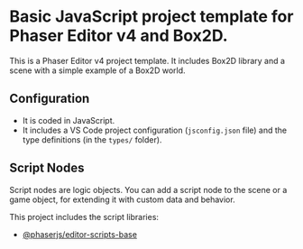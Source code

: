 # Basic JavaScript project template for Phaser Editor v4 and Box2D.

This is a Phaser Editor v4 project template. It includes Box2D library and a scene with a simple example of a Box2D world.

## Configuration

* It is coded in JavaScript.
* It includes a VS Code project configuration (`jsconfig.json` file) and the type definitions (in the `types/` folder).

## Script Nodes

Script nodes are logic objects. You can add a script node to the scene or a game object, for extending it with custom data and behavior.

This project includes the script libraries:

- [@phaserjs/editor-scripts-base](https://github.com/phaserjs/editor-scripts-base)